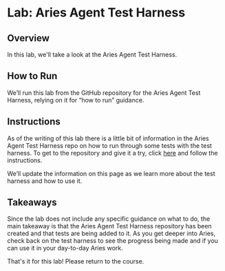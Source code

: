 <!----- Conversion time: 0.402 seconds.


Using this Markdown file:

1. Cut and paste this output into your source file.
2. See the notes and action items below regarding this conversion run.
3. Check the rendered output (headings, lists, code blocks, tables) for proper
   formatting and use a linkchecker before you publish this page.

Conversion notes:

* Docs to Markdown version 1.0β18
* Sat Feb 22 2020 09:04:31 GMT-0800 (PST)
* Source doc: https://docs.google.com/a/cloudcompass.ca/open?id=1U3Onm88AAu2hijerAHPRQdqG2Bm-oI6oTJ2l8J9enfI
----->



# **Lab: Aries Agent Test Harness**


## **Overview**

In this lab, we'll take a look at the Aries Agent Test Harness.


## **How to Run**

We’ll run this lab from the GitHub repository for the Aries Agent Test Harness, relying on it for “how to run” guidance.


## **Instructions**

As of the writing of this lab there is a little bit of information in the Aries Agent Test Harness repo on how to run through some tests with the test harness. To get to the repository and give it a try, click [here](https://github.com/bcgov/aries-agent-test-harness) and follow the instructions.

We’ll update the information on this page as we learn more about the test harness and how to use it.


## **Takeaways**

Since the lab does not include any specific guidance on what to do, the main takeaway is that the Aries Agent Test Harness repository has been created and that tests are being added to it. As you get deeper into Aries, check back on the test harness to see the progress being made and if you can use it in your day-to-day Aries work.

That's it for this lab! Please return to the course.


<!-- Docs to Markdown version 1.0β18 -->
